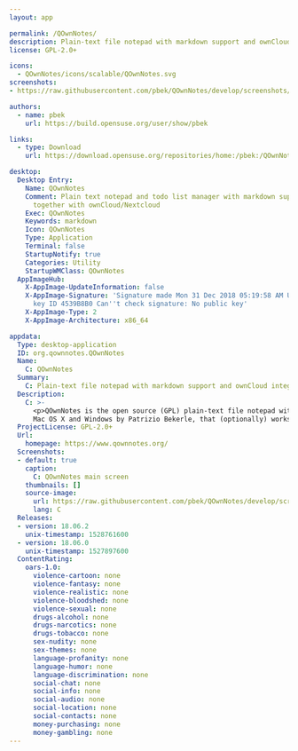 ```yaml
---
layout: app

permalink: /QOwnNotes/
description: Plain-text file notepad with markdown support and ownCloud integration
license: GPL-2.0+

icons:
  - QOwnNotes/icons/scalable/QOwnNotes.svg
screenshots:
- https://raw.githubusercontent.com/pbek/QOwnNotes/develop/screenshots/screenshot.png

authors:
  - name: pbek
    url: https://build.opensuse.org/user/show/pbek

links:
  - type: Download
    url: https://download.opensuse.org/repositories/home:/pbek:/QOwnNotes/AppImage/QOwnNotes-latest-x86_64.AppImage.mirrorlist

desktop:
  Desktop Entry:
    Name: QOwnNotes
    Comment: Plain text notepad and todo list manager with markdown support that works
      together with ownCloud/Nextcloud
    Exec: QOwnNotes
    Keywords: markdown
    Icon: QOwnNotes
    Type: Application
    Terminal: false
    StartupNotify: true
    Categories: Utility
    StartupWMClass: QOwnNotes
  AppImageHub:
    X-AppImage-UpdateInformation: false
    X-AppImage-Signature: 'Signature made Mon 31 Dec 2018 05:19:58 AM UTC using RSA
      key ID 4539B8B0 Can''t check signature: No public key'
    X-AppImage-Type: 2
    X-AppImage-Architecture: x86_64

appdata:
  Type: desktop-application
  ID: org.qownnotes.QOwnNotes
  Name:
    C: QOwnNotes
  Summary:
    C: Plain-text file notepad with markdown support and ownCloud integration
  Description:
    C: >-
      <p>QOwnNotes is the open source (GPL) plain-text file notepad with markdown support and todo list manager for GNU/Linux,
      Mac OS X and Windows by Patrizio Bekerle, that (optionally) works together with the notes application of ownCloud or Nextcloud.</p>
  ProjectLicense: GPL-2.0+
  Url:
    homepage: https://www.qownnotes.org/
  Screenshots:
  - default: true
    caption:
      C: QOwnNotes main screen
    thumbnails: []
    source-image:
      url: https://raw.githubusercontent.com/pbek/QOwnNotes/develop/screenshots/screenshot.png
      lang: C
  Releases:
  - version: 18.06.2
    unix-timestamp: 1528761600
  - version: 18.06.0
    unix-timestamp: 1527897600
  ContentRating:
    oars-1.0:
      violence-cartoon: none
      violence-fantasy: none
      violence-realistic: none
      violence-bloodshed: none
      violence-sexual: none
      drugs-alcohol: none
      drugs-narcotics: none
      drugs-tobacco: none
      sex-nudity: none
      sex-themes: none
      language-profanity: none
      language-humor: none
      language-discrimination: none
      social-chat: none
      social-info: none
      social-audio: none
      social-location: none
      social-contacts: none
      money-purchasing: none
      money-gambling: none
---
```

